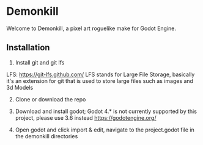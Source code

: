 # Demonkill

Welcome to Demonkill, a pixel art roguelike make for Godot Engine.

## Installation

1. Install git and git lfs

LFS: https://git-lfs.github.com/
LFS stands for Large File Storage, basically it's an extension for git that is used to store large files such as images and 3d Models

2. Clone or download the repo

3. Download and install godot; Godot 4.* is not currently supported by this project, please use 3.6 instead
https://godotengine.org/

5. Open godot and click import & edit, navigate to the project.godot file in the demonkill directories
